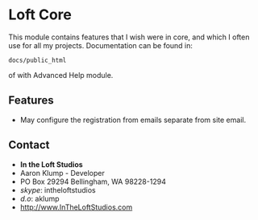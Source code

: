 # Loft Core

This module contains features that I wish were in core, and which I often use for all my projects.  Documentation can be found in:

    docs/public_html
    
of with Advanced Help module.

## Features

* May configure the registration from emails separate from site email.

## Contact
* **In the Loft Studios**
* Aaron Klump - Developer
* PO Box 29294 Bellingham, WA 98228-1294
* _skype_: intheloftstudios
* _d.o_: aklump
* <http://www.InTheLoftStudios.com>
